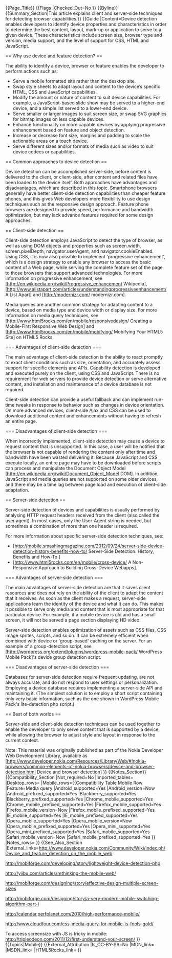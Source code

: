 {{Page_Title}}
{{Flags
|Checked_Out=No
}}
{{Byline}}
{{Summary_Section|This article explains client and server-side techniques for detecting browser capabilities.}}
{{Guide
|Content=Device detection enables developers to identify device properties and characteristics in order to determine the best content, layout, mark-up or application to serve to a given device. These characteristics include screen size, browser type and version, media support, and the level of support for CSS, HTML and JavaScript.

== Why use device and feature detection? ==

The ability to identify a device, browser or feature enables the developer to perform actions such as:

* Serve a mobile formatted site rather than the desktop site.
* Swap style sheets to adapt layout and content to the device’s specific HTML, CSS and JavaScript capabilities.
* Modify the amount or nature of content to suit device capabilities. For example, a JavaScript-based slide show may be served to a higher-end device, and a simple list served to a lower-end device.
* Serve smaller or larger images to suit screen size, or swap SVG graphics for bitmap images on less capable devices.
* Enhance functionality on more capable devices by applying progressive enhancement based on feature and object detection.
* Increase or decrease font size, margins and padding to scale the actionable areas on a touch device.
* Serve different sizes and/or formats of media such as video to suit device codecs or capabilities.

== Common approaches to device detection ==

Device detection can be accomplished server-side, before content is delivered to the client, or client-side, after content and related files have been loaded to the device itself. Both approaches have advantages and disadvantages, which are described in this topic. Smartphone browsers generally have better client-side detection capabilities than cheaper feature phones, and this gives Web developers more flexibility to use design techniques such as the responsive design approach. Feature phone browsers are designed to provide speed, performance and bandwidth optimization, but may lack advance features required for some design approaches.

== Client-side detection ==

Client-side detection employs JavaScript to detect the type of browser, as well as using DOM objects and properties such as screen.width, screen.pixelDepth, navigator.userAgent, and navigator.cookieEnabled. Using CSS, it is now also possible to implement 'progressive enhancement', which is a design strategy to enable any browser to access the basic content of a Web page, while serving the complete feature set of the page to those browsers that support advanced technologies. For more information on progressive enhancement, see [http://en.wikipedia.org/wiki/Progressive_enhancement Wikipedia], [http://www.alistapart.com/articles/understandingprogressiveenhancement/ A List Apart] and [http://modernizr.com/ modernizr.com].

Media queries are another common strategy for adapting content to a device, based on media type and device width or display size. For more information on media query techniques, see [http://www.html5rocks.com/en/mobile/responsivedesign/ Creating a Mobile-First Responsive Web Design] and [http://www.html5rocks.com/en/mobile/mobifying/ Mobifying Your HTML5 Site] on HTML5 Rocks.

=== Advantages of client-side detection ===

The main advantage of client-side detection is the ability to react promptly to exact client conditions such as size, orientation, and accurately assess support for specific elements and APIs. Capability detection is developed and executed purely on the client, using CSS and JavaScript. There is no requirement for web servers to provide device detection or serve alternative content, and installation and maintenance of a device database is not required.

Client-side detection can provide a useful fallback and can implement run-time tweaks in response to behavior such as changes in device orientation. On more advanced devices, client-side Ajax and CSS can be used to download additional content and enhancements without having to refresh an entire page.

=== Disadvantages of client-side detection ===

When incorrectly implemented, client-side detection may cause a device to request content that is unsupported. In this case, a  user will be notified that the browser is not capable of rendering the content only after time and bandwidth have been wasted delivering it. Because JavaScript and CSS execute locally, an entire page may have to be downloaded before scripts can process and manipulate the Document Object Model [http://en.wikipedia.org/wiki/Document_Object_Model DOM]. In addition, JavaScript and media queries are not supported on some older devices, and there may be a time lag between page load and execution of client-side adaptation.

== Server-side detection ==

Server-side detection of devices and capabilities is usually performed by analysing HTTP request headers received from the client (also called the user agent). In most cases, only the User-Agent string is needed, but sometimes a combination of more than one header is required.

For more information about specific server-side detection techniques, see:
* [http://mobile.smashingmagazine.com/2012/09/24/server-side-device-detection-history-benefits-how-to/ Server-Side Detection: History, Benefits and How-To ]
* [http://www.html5rocks.com/en/mobile/cross-device/ A Non-Responsive Approach to Building Cross-Device Webapps].

=== Advantages of server-side detection ===

The main advantages of server-side detection are that it saves client resources and does not rely on the ability of the client to adapt the content that it receives. As soon as the client makes a request, server-side applications learn the identity of the device and what it can do. This makes it possible to serve only media and content that is most appropriate for that particular device. For example, if a mobile device is old and has a small screen, it will not be served a page section displaying HD video.

Server-side detection enables optimization of assets such as CSS files, CSS image sprites, scripts, and so on. It can be extremely efficient when combined with device or 'group-based' caching on the server. For an example of a group-detection script, see [http://wordpress.org/extend/plugins/wordpress-mobile-pack/ WordPress Mobile Pack]'s device group detection script.

=== Disadvantages of server-side detection ===

Databases for server-side detection require frequent updating, are not always accurate, and do not respond to user settings or personalization. Employing a device database requires implementing a server-side API and maintaining it. (The simplest solution is to employ a short script containing only very basic information, such as the one shown in WordPress Mobile Pack's lite-detection php script.)

== Best of both worlds ==

Server-side and client-side detection techniques can be used together to enable the developer to only serve content that is supported by a device, while allowing the browser to adjust style and layout in response to the current context.

Note: This material was originally published as part of the Nokia Developer Web Development Library, available as [http://www.developer.nokia.com/Resources/Library/Web/#!nokia-browsers/common-elements-of-nokia-browsers/device-and-browser-detection.html Device and browser detection]
}}
{{Notes_Section}}
{{Compatibility_Section
|Not_required=No
|Imported_tables=
|Desktop_rows=
|Mobile_rows={{Compatibility Table Mobile Row
|Feature=Media query
|Android_supported=Yes
|Android_version=Now
|Android_prefixed_supported=Yes
|Blackberry_supported=Yes
|Blackberry_prefixed_supported=Yes
|Chrome_mobile_supported=Yes
|Chrome_mobile_prefixed_supported=Yes
|Firefox_mobile_supported=Yes
|Firefox_mobile_version=Now
|Firefox_mobile_prefixed_supported=Yes
|IE_mobile_supported=Yes
|IE_mobile_prefixed_supported=Yes
|Opera_mobile_supported=Yes
|Opera_mobile_version=Now
|Opera_mobile_prefixed_supported=Yes
|Opera_mini_supported=Yes
|Opera_mini_prefixed_supported=Yes
|Safari_mobile_supported=Yes
|Safari_mobile_version=Now
|Safari_mobile_prefixed_supported=Yes
}}
|Notes_rows=
}}
{{See_Also_Section
|External_links=http://www.developer.nokia.com/Community/Wiki/index.ph/Device_and_feature_detection_on_the_mobile_web

http://mobiforge.com/developing/story/lightweight-device-detection-php

http://yiibu.com/articles/rethinking-the-mobile-web/

http://mobiforge.com/designing/story/effective-design-multiple-screen-sizes

http://mobiforge.com/designing/story/a-very-modern-mobile-switching-algorithm-part-i

http://calendar.perfplanet.com/2010/high-performance-mobile/

http://www.cloudfour.com/css-media-query-for-mobile-is-fools-gold/

To access screensize with JS is tricky in mobile:
http://tripleodeon.com/2011/12/first-understand-your-screen/
}}
{{Topics|Mobile}}
{{External_Attribution
|Is_CC-BY-SA=No
|MDN_link=
|MSDN_link=
|HTML5Rocks_link=
}}